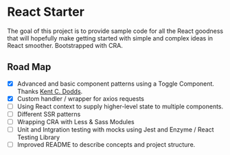 # React Starter

The goal of this project is to provide sample code for all the React goodness that will hopefully make getting started with simple and complex ideas in React smoother. Bootstrapped with CRA.

## Road Map

- [x] Advanced and basic component patterns using a Toggle Component. Thanks [Kent C. Dodds](https://github.com/kentcdodds).
- [x] Custom handler / wrapper for axios requests
- [ ] Using React context to supply higher-level state to multiple components.
- [ ] Different SSR patterns
- [ ] Wrapping CRA with Less & Sass Modules
- [ ] Unit and Intgration testing with mocks using Jest and Enzyme / React Testing Library
- [ ] Improved README to describe concepts and project structure.